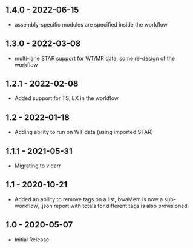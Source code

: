 ## 1.4.0 - 2022-06-15
 - assembly-specific modules are specified inside the workflow
## 1.3.0 - 2022-03-08
 - multi-lane STAR support for WT/MR data, some re-design of the workflow
## 1.2.1 - 2022-02-08
 - Added support for TS, EX in the workflow
## 1.2 - 2022-01-18
 - Adding ability to run on WT data (using imported STAR)
## 1.1.1 - 2021-05-31
 - Migrating to vidarr
## 1.1 - 2020-10-21
 - Added an ability to remove tags on a list, bwaMem is now a sub-workflow, .json report with totals for different tags is also provisioned 
## 1.0 - 2020-05-07
 - Initial Release
